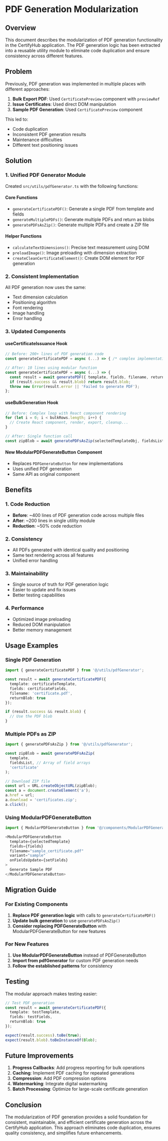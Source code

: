 # PDF Generation Modularization

## Overview

This document describes the modularization of PDF generation functionality in the CertifyHub application. The PDF generation logic has been extracted into a reusable utility module to eliminate code duplication and ensure consistency across different features.

## Problem

Previously, PDF generation was implemented in multiple places with different approaches:

1. **Bulk Export PDF**: Used `CertificatePreview` component with `previewRef`
2. **Issue Certificates**: Used direct DOM manipulation
3. **Sample PDF Generation**: Used `CertificatePreview` component

This led to:
- Code duplication
- Inconsistent PDF generation results
- Maintenance difficulties
- Different text positioning issues

## Solution

### 1. Unified PDF Generator Module

Created `src/utils/pdfGenerator.ts` with the following functions:

#### Core Functions

- `generateCertificatePDF()`: Generate a single PDF from template and fields
- `generateMultiplePDFs()`: Generate multiple PDFs and return as blobs
- `generatePDFsAsZip()`: Generate multiple PDFs and create a ZIP file

#### Helper Functions

- `calculateTextDimensions()`: Precise text measurement using DOM
- `preloadImage()`: Image preloading with dimension extraction
- `createCleanCertificateElement()`: Create DOM element for PDF generation

### 2. Consistent Implementation

All PDF generation now uses the same:
- Text dimension calculation
- Positioning algorithm
- Font rendering
- Image handling
- Error handling

### 3. Updated Components

#### useCertificateIssuance Hook
```typescript
// Before: 200+ lines of PDF generation code
const generateCertificatePDF = async (...) => { /* complex implementation */ };

// After: 10 lines using modular function
const generateCertificatePDF = async (...) => {
  const result = await generatePDF({ template, fields, filename, returnBlob: true });
  if (result.success && result.blob) return result.blob;
  throw new Error(result.error || 'Failed to generate PDF');
};
```

#### useBulkGeneration Hook
```typescript
// Before: Complex loop with React component rendering
for (let i = 0; i < bulkRows.length; i++) {
  // Create React component, render, export, cleanup...
}

// After: Single function call
const zipBlob = await generatePDFsAsZip(selectedTemplateObj, fieldsList, 'certificate');
```

#### New ModularPDFGenerateButton Component
- Replaces `PDFGenerateButton` for new implementations
- Uses unified PDF generation
- Same API as original component

## Benefits

### 1. Code Reduction
- **Before**: ~400 lines of PDF generation code across multiple files
- **After**: ~200 lines in single utility module
- **Reduction**: ~50% code reduction

### 2. Consistency
- All PDFs generated with identical quality and positioning
- Same text rendering across all features
- Unified error handling

### 3. Maintainability
- Single source of truth for PDF generation logic
- Easier to update and fix issues
- Better testing capabilities

### 4. Performance
- Optimized image preloading
- Reduced DOM manipulation
- Better memory management

## Usage Examples

### Single PDF Generation
```typescript
import { generateCertificatePDF } from '@/utils/pdfGenerator';

const result = await generateCertificatePDF({
  template: certificateTemplate,
  fields: certificateFields,
  filename: 'certificate.pdf',
  returnBlob: true
});

if (result.success && result.blob) {
  // Use the PDF blob
}
```

### Multiple PDFs as ZIP
```typescript
import { generatePDFsAsZip } from '@/utils/pdfGenerator';

const zipBlob = await generatePDFsAsZip(
  template,
  fieldsList, // Array of field arrays
  'certificate'
);

// Download ZIP file
const url = URL.createObjectURL(zipBlob);
const a = document.createElement('a');
a.href = url;
a.download = 'certificates.zip';
a.click();
```

### Using ModularPDFGenerateButton
```typescript
import { ModularPDFGenerateButton } from '@/components/ModularPDFGenerateButton';

<ModularPDFGenerateButton
  template={selectedTemplate}
  fields={fields}
  filename="sample_certificate.pdf"
  variant="sample"
  onFieldsUpdate={setFields}
>
  Generate Sample PDF
</ModularPDFGenerateButton>
```

## Migration Guide

### For Existing Components

1. **Replace PDF generation logic** with calls to `generateCertificatePDF()`
2. **Update bulk generation** to use `generatePDFsAsZip()`
3. **Consider replacing PDFGenerateButton** with ModularPDFGenerateButton for new features

### For New Features

1. **Use ModularPDFGenerateButton** instead of PDFGenerateButton
2. **Import from pdfGenerator** for custom PDF generation needs
3. **Follow the established patterns** for consistency

## Testing

The modular approach makes testing easier:

```typescript
// Test PDF generation
const result = await generateCertificatePDF({
  template: testTemplate,
  fields: testFields,
  returnBlob: true
});

expect(result.success).toBe(true);
expect(result.blob).toBeInstanceOf(Blob);
```

## Future Improvements

1. **Progress Callbacks**: Add progress reporting for bulk operations
2. **Caching**: Implement PDF caching for repeated generations
3. **Compression**: Add PDF compression options
4. **Watermarking**: Integrate digital watermarking
5. **Batch Processing**: Optimize for large-scale certificate generation

## Conclusion

The modularization of PDF generation provides a solid foundation for consistent, maintainable, and efficient certificate generation across the CertifyHub application. This approach eliminates code duplication, ensures quality consistency, and simplifies future enhancements. 